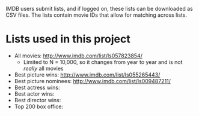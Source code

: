 IMDB users submit lists, and if logged on, these lists can be downloaded as CSV files. The lists contain movie IDs that allow for matching across lists.

# Lists used in this project

* All movies: http://www.imdb.com/list/ls057823854/
    * Limited to N = 10,000, so it changes from year to year and is not  *really* all movies
* Best picture wins: http://www.imdb.com/list/ls055265443/
* Best picture nominees: http://www.imdb.com/list/ls009487211/
* Best actress wins:
* Best actor wins:
* Best director wins:
* Top 200 box office:


